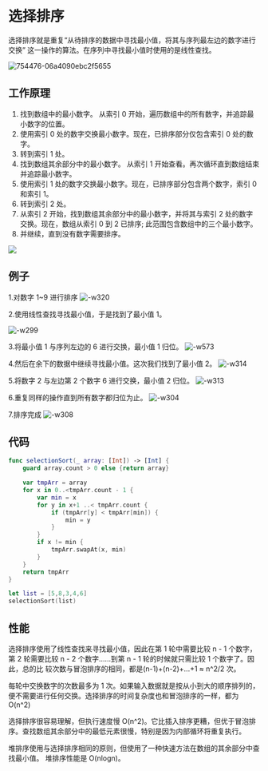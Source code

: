 # 选择排序

选择排序就是重复“从待排序的数据中寻找最小值，将其与序列最左边的数字进行交换” 这一操作的算法。在序列中寻找最小值时使用的是线性查找。

![754476-06a4090ebc2f5655](http://blog.oldbird.run/754476-06a4090ebc2f5655.gif)

## 工作原理

1. 找到数组中的最小数字。 从索引 0 开始，遍历数组中的所有数字，并追踪最小数字的位置。
2. 使用索引 0 处的数字交换最小数字。现在，已排序部分仅包含索引 0 处的数字。
3. 转到索引 1 处。
4. 找到数组其余部分中的最小数字。 从索引 1 开始查看。再次循环直到数组结束并追踪最小数字。
5. 使用索引 1 处的数字交换最小数字。现在，已排序部分包含两个数字，索引 0 和索引 1。
6. 转到索引 2 处。
7. 从索引 2 开始，找到数组其余部分中的最小数字，并将其与索引 2 处的数字交换。现在，数组从索引 0 到 2 已排序; 此范围包含数组中的三个最小数字。
8. 并继续，直到没有数字需要排序。

![](http://blog.oldbird.run/15537793973712.gif)

## 例子

1.对数字 1~9 进行排序
![-w320](http://blog.oldbird.run/2020-08-13-15973278472676.png)

2.使用线性查找寻找最小值，于是找到了最小值 1。

![-w299](http://blog.oldbird.run/2020-08-13-15973279241071.png)

3.将最小值 1 与序列左边的 6 进行交换，最小值 1 归位。
![-w573](http://blog.oldbird.run/2020-08-13-15973280208551.png)

4.然后在余下的数据中继续寻找最小值。这次我们找到了最小值 2。
![-w314](http://blog.oldbird.run/2020-08-13-15973281187683.png)

5.将数字 2 与左边第 2 个数字 6 进行交换，最小值 2 归位。
![-w313](http://blog.oldbird.run/2020-08-13-15973281769421.png)

6.重复同样的操作直到所有数字都归位为止。
![-w304](http://blog.oldbird.run/2020-08-13-15973291177791.png)

7.排序完成
![-w308](http://blog.oldbird.run/2020-08-13-15973293124182.png)

## 代码

```swift
func selectionSort(_ array: [Int]) -> [Int] {
    guard array.count > 0 else {return array}

    var tmpArr = array
    for x in 0..<tmpArr.count - 1 {
        var min = x
        for y in x+1 ..< tmpArr.count {
            if (tmpArr[y] < tmpArr[min]) {
                min = y
            }
        }
        if x != min {
            tmpArr.swapAt(x, min)
        }
    }
    return tmpArr
}

let list = [5,8,3,4,6]
selectionSort(list)

```

## 性能

选择排序使用了线性查找来寻找最小值，因此在第 1 轮中需要比较 n - 1 个数字，第 2 轮需要比较 n - 2 个数字......到第 n - 1 轮的时候就只需比较 1 个数字了。因此，总的比 较次数与冒泡排序的相同，都是(n-1)+(n-2)+...+1 ≈ n^2/2 次。

每轮中交换数字的次数最多为 1 次。如果输入数据就是按从小到大的顺序排列的， 便不需要进行任何交换。选择排序的时间复杂度也和冒泡排序的一样，都为 O(n^2)

选择排序很容易理解，但执行速度慢 O(n^2)。它比插入排序更糟，但优于冒泡排序。查找数组其余部分中的最低元素很慢，特别是因为内部循环将重复执行。

堆排序使用与选择排序相同的原则，但使用了一种快速方法在数组的其余部分中查找最小值。 堆排序性能是 O(nlogn)。
